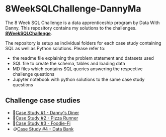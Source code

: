 # 8WeekSQLChallenge-DannyMa
The 8 Week SQL Challenge is a data apprenticeship program by Data With Danny. This repository contains my solutions to the challenges. **[8WeekSQLChallenge](https://8weeksqlchallenge.com)**.

The repository is setup as individual folders for each case study containing SQL as well as Python solutions.
Please refer to:
- the readme file explaining the problem statement and datasets used
- SQL file to create the schema, tables and loading data
- MD files which contains SQL queries answering the respective challenge questions
- Jupyter notebook with python solutions to the same case study questions


## Challenge case studies
* 🍜[Case Study #1 - Danny's Diner](https://github.com/LilyElizabethJohn/8WeekSQLChallenge-DannyMa)
* 🍕[Case Study #2 - Pizza Runner](https://github.com/LilyElizabethJohn/8WeekSQLChallenge-DannyMa)
* 🥑[Case Study #3 - Foodie-Fi](https://github.com/LilyElizabethJohn/8WeekSQLChallenge-DannyMa)
* 🪙[Case Study #4 - Data Bank](https://github.com/LilyElizabethJohn/8WeekSQLChallenge-DannyMa)


